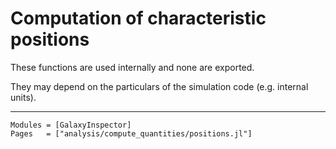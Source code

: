 # Computation of characteristic positions

These functions are used internally and none are exported. 

They may depend on the particulars of the simulation code (e.g. internal units).

---

```@autodocs
Modules = [GalaxyInspector]
Pages   = ["analysis/compute_quantities/positions.jl"]
```
